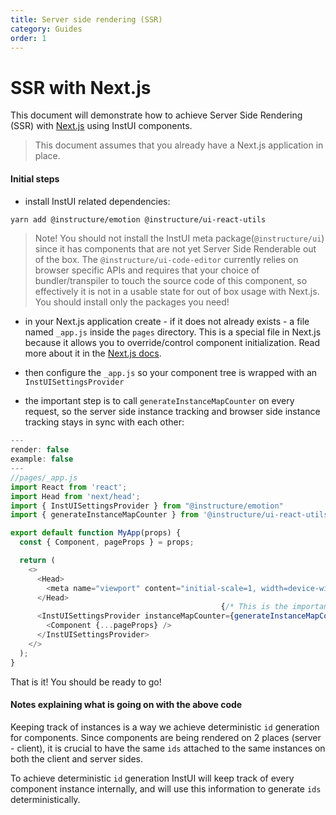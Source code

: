 ```yaml
---
title: Server side rendering (SSR)
category: Guides
order: 1
---
```


# SSR with Next.js

This document will demonstrate how to achieve Server Side Rendering (SSR) with [Next.js](https://nextjs.org/) using InstUI components.

> This document assumes that you already have a Next.js application in place.

#### Initial steps

- install InstUI related dependencies:

```sh
yarn add @instructure/emotion @instructure/ui-react-utils
```

> Note!
> You should not install the InstUI meta package(`@instructure/ui`) since it has components that are not yet Server Side Renderable out of the box.
> The `@instructure/ui-code-editor` currently relies on browser specific APIs and requires that your choice of bundler/transpiler to touch the source code of this component, so effectively it is not in a usable state for out of box usage with Next.js.
> You should install only the packages you need!

- in your Next.js application create - if it does not already exists - a file named `_app.js` inside the `pages` directory. This is a special file in Next.js because it allows you to override/control component initialization. Read more about it in the [Next.js docs](https://nextjs.org/docs/advanced-features/custom-app).

- then configure the `_app.js` so your component tree is wrapped with an `InstUISettingsProvider`
- the important step is to call `generateInstanceMapCounter` on every request, so the server side instance tracking and browser side instance tracking stays in sync with each other:

```js
---
render: false
example: false
---
//pages/_app.js
import React from 'react';
import Head from 'next/head';
import { InstUISettingsProvider } from "@instructure/emotion"
import { generateInstanceMapCounter } from '@instructure/ui-react-utils'

export default function MyApp(props) {
  const { Component, pageProps } = props;

  return (
    <>
      <Head>
        <meta name="viewport" content="initial-scale=1, width=device-width" />
      </Head>
                                               {/* This is the important step */}
      <InstUISettingsProvider instanceMapCounter={generateInstanceMapCounter()}>
        <Component {...pageProps} />
      </InstUISettingsProvider>
    </>
  );
}
```

That is it! You should be ready to go!

#### Notes explaining what is going on with the above code

Keeping track of instances is a way we achieve deterministic `id` generation for components. Since components are being rendered on 2 places (server - client), it is crucial to have the same `ids` attached to the same instances on both the client and server sides.

To achieve deterministic `id` generation InstUI will keep track of every component instance internally, and will use this information to generate `ids` deterministically.
